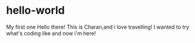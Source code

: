 # hello-world
My first one
Hello there!
This is Charan,and i love travelling!
I wanted to try what's coding like and now i'm here!
